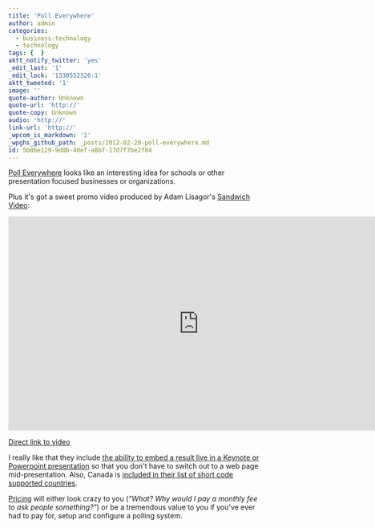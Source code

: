 ```yaml
---
title: 'Poll Everywhere'
author: admin
categories:
  - business-technology
  - technology
tags: {  }
aktt_notify_twitter: 'yes'
_edit_last: '1'
_edit_lock: '1330552326:1'
aktt_tweeted: '1'
image: ''
quote-author: Unknown
quote-url: 'http://'
quote-copy: Unknown
audio: 'http://'
link-url: 'http://'
_wpcom_is_markdown: '1'
_wpghs_github_path: _posts/2012-02-29-poll-everywhere.md
id: 5b0be129-9d0b-40ef-a8bf-17d7f7be2f84
---
```

<p><a href="http://www.polleverywhere.com/">Poll Everywhere</a> looks like an interesting idea for schools or other presentation focused businesses or organizations.</p>
<p>Plus it's got a sweet promo video produced by Adam Lisagor's <a href="http://sandwichvideo.com/">Sandwich Video</a>:</p>
<p><iframe src="http://player.vimeo.com/video/37674303?portrait=0" width="760" height="427" frameborder="0" webkitAllowFullScreen mozallowfullscreen allowFullScreen></iframe></p>
<p><a href="https://vimeo.com/37674303">Direct link to video</a></p>
<p>I really like that they include <a href="http://www.polleverywhere.com/macpresenter">the ability to embed a result live in a Keynote or Powerpoint presentation</a> so that you don't have to switch out to a web page mid-presentation. Also, Canada is <a href="http://www.polleverywhere.com/international">included in their list of short code supported countries</a>.</p>
<p><a href="http://www.polleverywhere.com/plans">Pricing</a> will either look crazy to you (<em>"What? Why would I pay a monthly fee to ask people something?"</em>) or be a tremendous value to you if you've ever had to pay for, setup and configure a polling system.</p>
